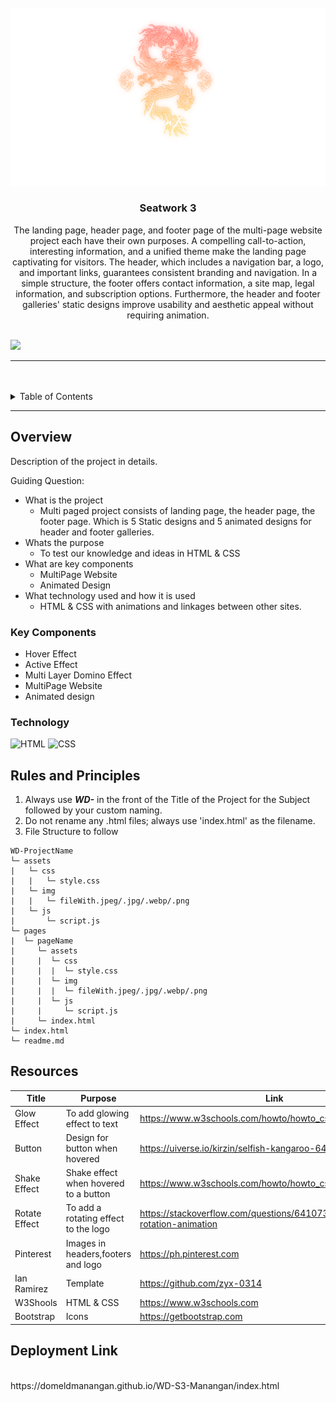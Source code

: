 <a name="About me">

<br/>

<br />
<div align="center">
  <a href="https://github.com/DomeldManangan">
  <!-- TODO: If you want to add logo or banner you can add it here -->
    <img src="./assets/img/LegenX Logo.png" alt="LegenX" width="auto">
  </a>
<!-- TODO: Change Title to the name of the title of your Project -->
  <h3 align="center">Seatwork 3</h3>
</div>
<!-- TODO: Make a short description -->
<div align="center">
  The landing page, header page, and footer page of the multi-page website project each have their own purposes. A compelling call-to-action, interesting information, and a unified theme make the landing page captivating for visitors. The header, which includes a navigation bar, a logo, and important links, guarantees consistent branding and navigation. In a simple structure, the footer offers contact information, a site map, legal information, and subscription options. Furthermore, the header and footer galleries' static designs improve usability and aesthetic appeal without requiring animation.
</div>

<br />

<!-- TODO: Change the zyx-0314 into your github username  -->
<!-- TODO: Change the WD-Template-Project into the same name of your folder -->
![](https://visit-counter.vercel.app/counter.png?page=DomeldManangan/WD-S3-MANANGAN)

---

<br />
<br />

<!-- TODO: If you want to add more layers for your readme -->
<details>
  <summary>Table of Contents</summary>
  <ol>
    <li>
      <a href="#overview">Overview</a>
      <ol>
        <li>
          <a href="#key-components">Key Components</a>
        </li>
        <li>
          <a href="#technology">Technology</a>
        </li>
      </ol>
    </li>
    <li>
      <a href="#rules-and-principles">Rules and Principles</a>
    </li>
    <li>
      <a href="#resources">Resources</a>
    </li>
        <li>
      <a href="#Deployment-Link">Deployment Link</a>
    </li>
  </ol>
</details>

---

## Overview

<!-- TODO: To be changed -->
<!-- The following are just sample -->
Description of the project in details.

Guiding Question:
- What is the project
    - Multi paged project consists of landing page, the header page, the footer page. Which is 5 Static designs and 5 animated designs for header and footer galleries.
- Whats the purpose
  - To test our knowledge and ideas in HTML & CSS
- What are key components
  - MultiPage Website
  - Animated Design
- What technology used and how it is used
  - HTML & CSS with animations and linkages between other sites.

### Key Components
<!-- TODO: List of Key Components -->
<!-- The following are just sample -->
- Hover Effect
- Active Effect
- Multi Layer Domino Effect
- MultiPage Website
- Animated design

### Technology
<!-- TODO: List of Technology Used -->
![HTML](https://img.shields.io/badge/HTML-E34F26?style=for-the-badge&logo=html5&logoColor=white)
![CSS](https://img.shields.io/badge/CSS-1572B6?style=for-the-badge&logo=css3&logoColor=white)

## Rules and Principles
1. Always use ***WD-*** in the front of the Title of the Project for the Subject followed by your custom naming.
2. Do not rename any .html files; always use 'index.html' as the filename.
3. File Structure to follow

```
WD-ProjectName
└─ assets
|   └─ css
|   |   └─ style.css
|   └─ img
|   |   └─ fileWith.jpeg/.jpg/.webp/.png
|   └─ js
|       └─ script.js
└─ pages
|  └─ pageName
|     └─ assets
|     |  └─ css
|     |  |  └─ style.css
|     |  └─ img
|     |  |  └─ fileWith.jpeg/.jpg/.webp/.png
|     |  └─ js
|     |     └─ script.js
|     └─ index.html
└─ index.html
└─ readme.md
```

## Resources

<!-- TODO: Add References -->
| Title | Purpose | Link |
|-|-|-|
| Glow Effect | To add glowing effect to text | https://www.w3schools.com/howto/howto_css_glowing_text.asp |
| Button | Design for button when hovered | https://uiverse.io/kirzin/selfish-kangaroo-64 |
| Shake Effect | Shake effect when hovered to a button | https://www.w3schools.com/howto/howto_css_shake_image.asp |
| Rotate Effect | To add a rotating effect to the logo | https://stackoverflow.com/questions/6410730/css-endless-rotation-animation |
| Pinterest | Images in headers,footers and logo | https://ph.pinterest.com |
| Ian Ramirez | Template | https://github.com/zyx-0314 |
| W3Shools | HTML & CSS | https://www.w3schools.com |
| Bootstrap | Icons | https://getbootstrap.com |

## Deployment Link

<br>
https://domeldmanangan.github.io/WD-S3-Manangan/index.html
